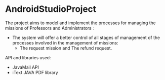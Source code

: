 # AndroidStudioProject

The project aims to model and implement the processes for managing the missions of Professors and Administrators : 
- The system will offer a better control of all stages of management of the processes involved in the management of missions:
  -  The request mission and The refund request.

API and libraries used:
- JavaMail API
- iText JAVA PDF library
